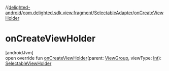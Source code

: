 //[delighted-android](../../../index.md)/[com.delighted.sdk.view.fragment](../index.md)/[SelectableAdapter](index.md)/[onCreateViewHolder](on-create-view-holder.md)

# onCreateViewHolder

[androidJvm]\
open override fun [onCreateViewHolder](on-create-view-holder.md)(parent: [ViewGroup](https://developer.android.com/reference/kotlin/android/view/ViewGroup.html), viewType: [Int](https://kotlinlang.org/api/latest/jvm/stdlib/kotlin/-int/index.html)): [SelectableViewHolder](../-selectable-view-holder/index.md)
